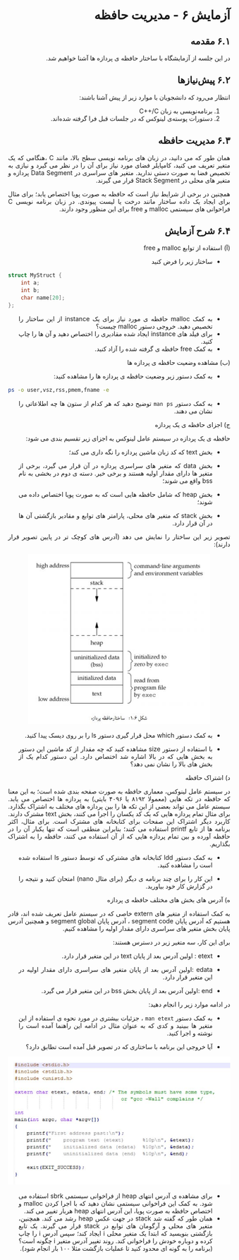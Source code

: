<div dir="rtl" align='justify'>

# آزمایش ۶ - مدیریت حافظه

## ۶.۱ مقدمه

در این جلسه از آزمایشگاه با ساختار حافظه ی پردازه ها آشنا خواهیم شد.

## ۶.۲ پیش‌نیازها

انتظار می‌رود که دانشجویان با موارد زیر از پیش آشنا باشند:

1. برنامه‌نویسی به زبان C++/C
1. دستورات پوسته‌ی لینوکس که در جلسات قبل فرا گرفته شده‌اند.

## ۶.۳ مدیریت حافظه


همان طور که می دانید، در زبان های برنامه نویسی سطح بالا، مانند C ،هنگامی که یک متغیر تعریف می کنید، کامپایلر فضای مورد نیاز برای آن را
در نظر می گیرد و نیازی به تخصیص فضا به صورت دستی ندارید. متغیر های سراسری در Data Segment پردازه و متغیر های محلی در Stack
Segment قرار می گیرند.

همچنین در برخی از شرایط نیاز است که حافظه به صورت پویا اختصاص یابد؛ برای مثال برای ایجاد یک داده ساختار مانند درخت یا لیست
پیوندی. در زبان برنامه نویسی C فراخوانی های سیستمی malloc و free برای این منظور وجود دارند.

## ۶.۴ شرح آزمایش


(آ) استفاده از توابع malloc و free
*  ساختار زیر را فرض کنید  

<div dir="ltr" >
        
```c
struct MyStruct {
    int a;
    int b;
    char name[20];
};
```
        
</div>



* به کمک malloc حافظه ی مورد نیاز برای یک instance از این ساختار را تخصیص دهید. خروجی دستور malloc چیست؟
*  برای فیلد های instance ایجاد شده مقادیری را اختصاص دهید و آن ها را چاپ کنید.
* به کمک free حافظه ی گرفته شده را آزاد کنید.

(ب)  مشاهده وضعیت حافظه ی پردازه ها

* به کمک دستور زیر وضعیت حافظه ی پردازه ها را مشاهده کنید:

<div dir="ltr" >
        
```bash
ps -o user,vsz,rss,pmem,fname -e
```
        
</div>

*  به کمک دستور `man ps` توضیح دهید که هر کدام از ستون ها چه اطلاعاتی را نشان می دهند.

ج) اجزای حافظه ی یک پردازه

حافظه ی یک پردازه در سیستم عامل لینوکس به اجزای زیر تقسیم بندی می شود:

* بخش text که کد زبان ماشین پردازه را نگه داری می کند؛
  
* بخش data که متغیر های سراسری پردازه در آن قرار می گیرد، برخی از متغیر ها دارای مقدار اولیه هستند و برخی خیر. دسته ی
دوم در بخشی به نام bss واقع می شوند؛

* بخش heap که شامل حافظه هایی است که به صورت پویا اختصاص داده می شوند؛

*  بخش stack که متغیر های محلی، پارامتر های توابع و مقادیر بازگشتی آن ها در آن قرار دارد.

تصویر زیر این ساختار را نمایش می دهد (آدرس های کوچک تر در پایین تصویر قرار دارند):

<div align='center'>

![شمای کلی Pipe با یک پردازه](./image/6/6-1.JPG)

</div>

 * به کمک دستور which محل قرار گیری دستور ls را بر روی دیسک پیدا کنید.
  
 * با استفاده از دستور size مشاهده کنید که چه مقدار از کد ماشین این دستور به بخش هایی که در بالا اشاره شد اختصاص دارد. این
دستور کدام یک از بخش های بالا را نشان نمی دهد؟

د) اشتراک حافظه

در سیستم عامل لینوکس، معماری حافظه به صورت صفحه بندی شده است؛ به این معنا که حافظه در تکه هایی (معمولا ٨١٩٢ یا ۴٠٩۶
بایتی) به پردازه ها اختصاص می یابد. سیستم عامل می تواند بعضی از این تکه ها را بین پردازه های مختلف به اشتراک بگذارد. برای مثال
تمام پردازه هایی که یک کد یکسان را اجرا می کنند، بخش text مشترک دارند. کاربرد دیگر اشتراک این صفحات برای کتابخانه های مشترک
است. برای مثال، اکثر برنامه ها از تابع printf استفاده می کنند؛ بنابراین منطقی است که تنها یکبار آن را در حافظه آورده و بین تمام
پردازه هایی که از آن استفاده می کنند، حافظه را به اشتراک بگذاریم.


* به کمک دستور ldd کتابخانه های مشترکی که توسط دستور ls استفاده شده است را مشاهده کنید.

* این کار را برای چند برنامه ی دیگر (برای مثال nano) امتحان کنید و نتیجه را در گزارش کار خود بیاورید.

ه) آدرس های بخش های مختلف حافظه ی پردازه

به کمک استفاده از متغیر های extern خاصی که در سیستم عامل تعریف شده اند، قادر هستیم که آدرس پایان segment code ، آدرس
پایان segment global و همچنین آدرس پایان بخش متغیر های سراسری دارای مقدار اولیه را مشاهده کنیم.

برای این کار، سه متغیر زیر در دسترس هستند:
       
* etext : اولین آدرس بعد از پایان text در این متغیر قرار دارد.

* edata :اولین آدرس بعد از پایان متغیر های سراسری دارای مقدار اولیه در این متغیر قرار دارد.

* end :اولین آدرس بعد از پایان بخش bss در این متغیر قرار می گیرد.


در ادامه موارد زیر را انجام دهید:

* به کمک دستور `man etext` ، جزئیات بیشتری در مورد نحوه ی استفاده از این متغیر ها ببینید و کدی که به عنوان مثال در ادامه
این راهنما آمده است را نوشته و اجرا کنید.

* آیا خروجی این برنامه با ساختاری که در تصویر قبل آمده است تطابق دارد؟

<div align='center'>

![شمای کلی Pipe با یک پردازه](./image/6/6-2.JPG)

</div>

* برای مشاهده ی آدرس انتهای heap از فراخوانی سیستمی sbrk استفاده می شود. به کمک این فراخوانی سیستمی نشان دهید که
با اجرا کردن malloc و اختصاص حافظه به صورت پویا، این آدرس انتهای heap هربار تغییر می کند.
* همان طور که گفته شد stack در جهت عکس heap رشد می کند. همچنین، متغیر های محلی و آرگومان های توابع در stack قرار
می گیرند. یک تابع بازگشتی بنویسید که ابتدا یک متغیر محلی i ایجاد کند؛ سپس آدرس i را چاپ کرده و دوباره خودش را فراخوانی
کند. روند تغییر آدرس متغیر i چگونه است؟ (برنامه را به گونه ای محدود کنید تا عملیات بازگشت مثلا ١٠٠ بار انجام شود).


</div>
